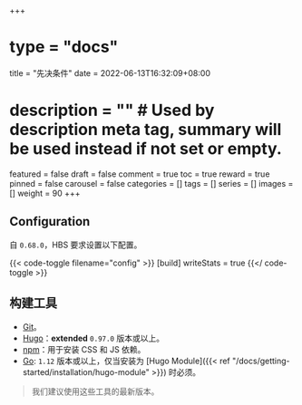 +++
# type = "docs"
title = "先决条件"
date = 2022-06-13T16:32:09+08:00
# description = "" # Used by description meta tag, summary will be used instead if not set or empty.
featured = false
draft = false
comment = true
toc = true
reward = true
pinned = false
carousel = false
categories = []
tags = []
series = []
images = []
weight = 90
+++

<!--more-->

## Configuration

自 `0.68.0`，HBS 要求设置以下配置。

{{< code-toggle filename="config" >}}
[build]
  writeStats = true
{{</ code-toggle >}}

## 构建工具

- [Git](https://git-scm.com/downloads)。
- [Hugo](https://gohugo.io/getting-started/installing/)：**extended** `0.97.0` 版本或以上。
- [npm](https://nodejs.org/en/download/)：用于安装 CSS 和 JS  依赖。
- [Go](https://go.dev/dl/): `1.12` 版本或以上，仅当安装为 [Hugo Module]({{< ref "/docs/getting-started/installation/hugo-module" >}}) 时必须。

> 我们建议使用这些工具的最新版本。
